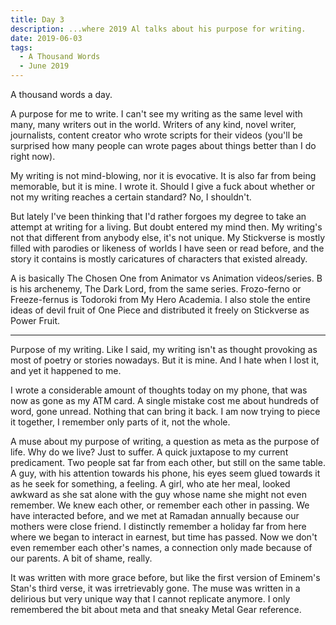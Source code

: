 ```yaml
---
title: Day 3
description: ...where 2019 Al talks about his purpose for writing.
date: 2019-06-03
tags:
  - A Thousand Words
  - June 2019
---
```


A thousand words a day.

A purpose for me to write. I can't see my writing as the same level with many, many writers out in the world. Writers of any kind, novel writer, journalists, content creator who wrote scripts for their videos (you'll be surprised how many people can wrote pages about things better than I do right now).

My writing is not mind-blowing, nor it is evocative. It is also far from being memorable, but it is mine. I wrote it. Should I give a fuck about whether or not my writing reaches a certain standard? No, I shouldn't.

But lately I've been thinking that I'd rather forgoes my degree to take an attempt at writing for a living. But doubt entered my mind then. My writing's not that different from anybody else, it's not unique. My Stickverse is mostly filled with parodies or likeness of worlds I have seen or read before, and the story it contains is mostly caricatures of characters that existed already.

A is basically The Chosen One from Animator vs Animation videos/series. B is his archenemy, The Dark Lord, from the same series. Frozo-ferno or Freeze-fernus is Todoroki from My Hero Academia. I also stole the entire ideas of devil fruit of One Piece and distributed it freely on Stickverse as Power Fruit.

-----

Purpose of my writing. Like I said, my writing isn't as thought provoking as most of poetry or stories nowadays. But it is mine. And I hate when I lost it, and yet it happened to me.

I wrote a considerable amount of thoughts today on my phone, that was now as gone as my ATM card. A single mistake cost me about hundreds of word, gone unread. Nothing that can bring it back. I am now trying to piece it together, I remember only parts of it, not the whole.

A muse about my purpose of writing, a question as meta as the purpose of life. Why do we live? Just to suffer. A quick juxtapose to my current predicament. Two people sat far from each other, but still on the same table. A guy, with his attention towards his phone, his eyes seem glued towards it as he seek for something, a feeling. A girl, who ate her meal, looked awkward as she sat alone with the guy whose name she might not even remember. We knew each other, or remember each other in passing. We have interacted before, and we met at Ramadan annually because our mothers were close friend. I distinctly remember a holiday far from here where we began to interact in earnest, but time has passed. Now we don't even remember each other's names, a connection only made because of our parents.  A bit of shame, really.

It was written with more grace before, but like the first version of Eminem's Stan's third verse, it was irretrievably gone. The muse was written in a delirious but very unique way that I cannot replicate anymore. I only remembered the bit about meta and that sneaky Metal Gear reference.